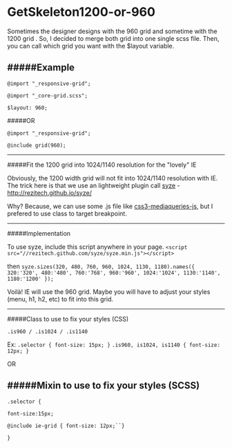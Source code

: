 GetSkeleton1200-or-960
======================

Sometimes the designer designs with the 960 grid and sometime with the 1200 grid . So, I decided to merge both grid into one single scss file. Then, you can call which grid you want with the $layout variable.

#####Example
---
`@import "_responsive-grid";`

`@import "_core-grid.scss";`

`$layout: 960;`


#####OR


`@import "_responsive-grid";`

`@include grid(960);`

---

#####Fit the 1200 grid into 1024/1140 resolution for the "lovely" IE


Obviously, the 1200 width grid will not fit into 1024/1140 resolution with IE. The trick here is that we use an lightweight plugin call [syze](https://github.com/rezitech/syze) - http://rezitech.github.io/syze/

Why? Because, we can use some .js file like [css3-mediaqueries-js](https://github.com/rezitech/syze), but I prefered to use class to target breakpoint.

---

#####Implementation

 To use syze, include this script anywhere in your page.
 `<script src="//rezitech.github.com/syze/syze.min.js"></script>`

then 
`syze.sizes(320, 480, 760, 960, 1024, 1130, 1180).names({ 320:'320', 480:'480', 760:'768', 960:'960', 1024:'1024', 1130:'1140', 1180:'1200' });`

Voilà! IE will use the 960 grid. Maybe you will have to adjust your styles (menu, h1, h2, etc) to fit into this grid.

------

#####Class to use to fix your styles (CSS)

`.is960 / .is1024 / .is1140`

Ex:
`.selector { font-size: 15px; }`
`.is960, is1024, is1140 { font-size: 12px; }`

OR

#####Mixin to use to fix your styles (SCSS)
------

`.selector { `

  `font-size:15px;`
  
  `@include ie-grid { font-size: 12px;``}`
  
`}`

